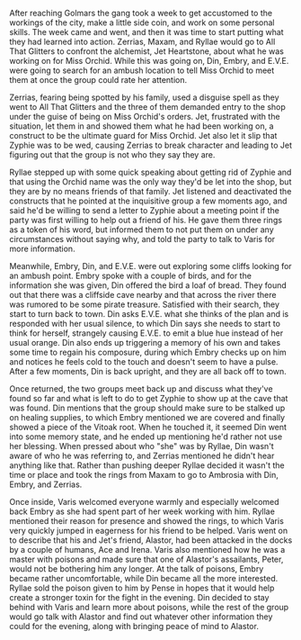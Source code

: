After reaching Golmars the gang took a week to get accustomed to the
workings of the city, make a little side coin, and work on some personal
skills. The week came and went, and then it was time to start putting what they
had learned into action. Zerrias, Maxam, and Ryllae would go to All That
Glitters to confront the alchemist, Jet Heartstone, about what he was working
on for Miss Orchid. While this was going on, Din, Embry, and E.V.E. were going
to search for an ambush location to tell Miss Orchid to meet them at once the
group could rate her attention.

Zerrias, fearing being spotted by his family, used a disguise spell as they
went to All That Glitters and the three of them demanded entry to the shop
under the guise of being on Miss Orchid's orders. Jet, frustrated with the
situation, let them in and showed them what he had been working on, a
construct to be the ultimate guard for Miss Orchid. Jet also let it slip that
Zyphie was to be wed, causing Zerrias to break character and leading to Jet
figuring out that the group is not who they say they are.

Ryllae stepped up with some quick speaking about getting rid of Zyphie and that
using the Orchid name was the only way they'd be let into the shop, but they
are by no means friends of that family. Jet listened and deactivated the
constructs that he pointed at the inquisitive group a few moments ago, and said
he'd be willing to send a letter to Zyphie about a meeting point if the party
was first willing to help out a friend of his. He gave them three rings as a
token of his word, but informed them to not put them on under any circumstances
without saying why, and told the party to talk to Varis for more information.

Meanwhile, Embry, Din, and E.V.E. were out exploring some cliffs looking for
an ambush point. Embry spoke with a couple of birds, and for the information
she was given, Din offered the bird a loaf of bread. They found out that there
was a cliffside cave nearby and that across the river there was rumored to be
some pirate treasure. Satisfied with their search, they start to turn back to
town. Din asks E.V.E. what she thinks of the plan and is responded with her
usual silence, to which Din says she needs to start to think for herself,
strangely causing E.V.E. to emit a blue hue instead of her usual orange. Din
also ends up triggering a memory of his own and takes some time to regain his
composure, during which Embry checks up on him and notices he feels cold to the
touch and doesn't seem to have a pulse. After a few moments, Din is back
upright, and they are all back off to town.

Once returned, the two groups meet back up and discuss what they've found so
far and what is left to do to get Zyphie to show up at the cave that was found.
Din mentions that the group should make sure to be stalked up on healing
supplies, to which Embry mentioned we are covered and finally showed a piece of
the Vitoak root. When he touched it, it seemed Din went into some memory state,
and he ended up mentioning he'd rather not use her blessing. When pressed about
who "she" was by Ryllae, Din wasn't aware of who he was referring to, and
Zerrias mentioned he didn't hear anything like that. Rather than pushing deeper
Ryllae decided it wasn't the time or place and took the rings from Maxam to go
to Ambrosia with Din, Embry, and Zerrias.

Once inside, Varis welcomed everyone warmly and especially welcomed back Embry
as she had spent part of her week working with him. Ryllae mentioned their
reason for presence and showed the rings, to which Varis very quickly jumped in
eagerness for his friend to be helped. Varis went on to describe that his and
Jet's friend, Alastor, had been attacked in the docks by a couple of humans,
Ace and Irena. Varis also mentioned how he was a master with poisons and made
sure that one of Alastor's assailants, Peter, would not be bothering him any
longer. At the talk of poisons, Embry became rather uncomfortable, while Din
became all the more interested. Ryllae sold the poison given to him by Pense in
hopes that it would help create a stronger toxin for the fight in the evening.
Din decided to stay behind with Varis and learn more about poisons, while the
rest of the group would go talk with Alastor and find out whatever other
information they could for the evening, along with bringing peace of mind to
Alastor.
